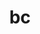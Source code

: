 ---
title: "bc"
layout: cache
categories: [package, develop]
meta: {"versions": ["1.07.1"], "compilers": ["gcc@=11.4.0", "gcc@=9.4.0"], "oss": ["ubuntu20.04", "ubuntu22.04"], "platforms": ["linux"], "targets": ["neoverse_v2", "ppc64le", "x86_64_v3"], "stacks": ["e4s", "e4s-neoverse-v2", "e4s-power", "root", "tutorial"], "num_specs": 7, "num_specs_by_stack": {"root": 7, "e4s-power": 1, "e4s-neoverse-v2": 2, "tutorial": 4, "e4s": 2}}
spec_details: [{"hash": "r5druwjrjtghgty3knlyxuqpqmhwtfrh", "compiler": "gcc@=9.4.0", "versions": ["1.07.1"], "os": "ubuntu20.04", "platform": "linux", "target": "ppc64le", "variants": ["build_system=autotools"], "stacks": ["root", "e4s-power"], "size": "-", "tarball": "https://binaries.spack.io/develop/build_cache/linux-ubuntu20.04-ppc64le/gcc-9.4.0/bc-1.07.1/linux-ubuntu20.04-ppc64le-gcc-9.4.0-bc-1.07.1-r5druwjrjtghgty3knlyxuqpqmhwtfrh.spack"}, {"hash": "p77xqbwmldv2y7t5zfqsbhrwcedbffy4", "compiler": "gcc@=11.4.0", "versions": ["1.07.1"], "os": "ubuntu22.04", "platform": "linux", "target": "neoverse_v2", "variants": ["build_system=autotools"], "stacks": ["root", "e4s-neoverse-v2"], "size": "-", "tarball": "https://binaries.spack.io/develop/build_cache/linux-ubuntu22.04-neoverse_v2/gcc-11.4.0/bc-1.07.1/linux-ubuntu22.04-neoverse_v2-gcc-11.4.0-bc-1.07.1-p77xqbwmldv2y7t5zfqsbhrwcedbffy4.spack"}, {"hash": "wqcezdn62q7u6ebgfpul3vkgreqhkh6y", "compiler": "gcc@=11.4.0", "versions": ["1.07.1"], "os": "ubuntu22.04", "platform": "linux", "target": "neoverse_v2", "variants": ["build_system=autotools"], "stacks": ["root", "e4s-neoverse-v2"], "size": "-", "tarball": "https://binaries.spack.io/develop/build_cache/linux-ubuntu22.04-neoverse_v2/gcc-11.4.0/bc-1.07.1/linux-ubuntu22.04-neoverse_v2-gcc-11.4.0-bc-1.07.1-wqcezdn62q7u6ebgfpul3vkgreqhkh6y.spack"}, {"hash": "aqucmt6tp2d7rpv2mxdyrwujkjnc2oaf", "compiler": "gcc@=11.4.0", "versions": ["1.07.1"], "os": "ubuntu22.04", "platform": "linux", "target": "x86_64_v3", "variants": ["build_system=autotools"], "stacks": ["root", "tutorial"], "size": "-", "tarball": "https://binaries.spack.io/develop/build_cache/linux-ubuntu22.04-x86_64_v3/gcc-11.4.0/bc-1.07.1/linux-ubuntu22.04-x86_64_v3-gcc-11.4.0-bc-1.07.1-aqucmt6tp2d7rpv2mxdyrwujkjnc2oaf.spack"}, {"hash": "jqkfxlf3wlra2nicqfcmxwhkbqbxkuil", "compiler": "gcc@=11.4.0", "versions": ["1.07.1"], "os": "ubuntu22.04", "platform": "linux", "target": "x86_64_v3", "variants": ["build_system=autotools"], "stacks": ["root", "tutorial"], "size": "-", "tarball": "https://binaries.spack.io/develop/build_cache/linux-ubuntu22.04-x86_64_v3/gcc-11.4.0/bc-1.07.1/linux-ubuntu22.04-x86_64_v3-gcc-11.4.0-bc-1.07.1-jqkfxlf3wlra2nicqfcmxwhkbqbxkuil.spack"}, {"hash": "lsbu7x42uxv7yzxhaycx4xawh2uz6b5l", "compiler": "gcc@=11.4.0", "versions": ["1.07.1"], "os": "ubuntu22.04", "platform": "linux", "target": "x86_64_v3", "variants": ["build_system=autotools"], "stacks": ["root", "e4s", "tutorial"], "size": "-", "tarball": "https://binaries.spack.io/develop/build_cache/linux-ubuntu22.04-x86_64_v3/gcc-11.4.0/bc-1.07.1/linux-ubuntu22.04-x86_64_v3-gcc-11.4.0-bc-1.07.1-lsbu7x42uxv7yzxhaycx4xawh2uz6b5l.spack"}, {"hash": "z5glfeagnoluthp25d7hd7j3swgoqurq", "compiler": "gcc@=11.4.0", "versions": ["1.07.1"], "os": "ubuntu22.04", "platform": "linux", "target": "x86_64_v3", "variants": ["build_system=autotools"], "stacks": ["root", "e4s", "tutorial"], "size": "-", "tarball": "https://binaries.spack.io/develop/build_cache/linux-ubuntu22.04-x86_64_v3/gcc-11.4.0/bc-1.07.1/linux-ubuntu22.04-x86_64_v3-gcc-11.4.0-bc-1.07.1-z5glfeagnoluthp25d7hd7j3swgoqurq.spack"}]
---
